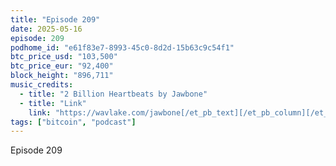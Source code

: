 ```yaml
---
title: "Episode 209"
date: 2025-05-16
episode: 209
podhome_id: "e61f83e7-8993-45c0-8d2d-15b63c9c54f1"
btc_price_usd: "103,500"
btc_price_eur: "92,400"
block_height: "896,711"
music_credits:
  - title: "2 Billion Heartbeats by Jawbone"
  - title: "Link"
    link: "https://wavlake.com/jawbone[/et_pb_text][/et_pb_column][/et_pb_row][/et_pb_section][et_pb_section"
tags: ["bitcoin", "podcast"]
---
```


Episode 209
